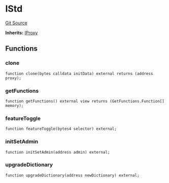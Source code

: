# IStd
[Git Source](https://github.com/metacontract/mc/blob/20ed737f21a46d89afffe1322a75b1ecfcacff9a/src/std/interfaces/IStd.sol)

**Inherits:**
[IProxy](/src/devkit/Flattened.sol/interface.IProxy.md)


## Functions
### clone


```solidity
function clone(bytes calldata initData) external returns (address proxy);
```

### getFunctions


```solidity
function getFunctions() external view returns (GetFunctions.Function[] memory);
```

### featureToggle


```solidity
function featureToggle(bytes4 selector) external;
```

### initSetAdmin


```solidity
function initSetAdmin(address admin) external;
```

### upgradeDictionary


```solidity
function upgradeDictionary(address newDictionary) external;
```

